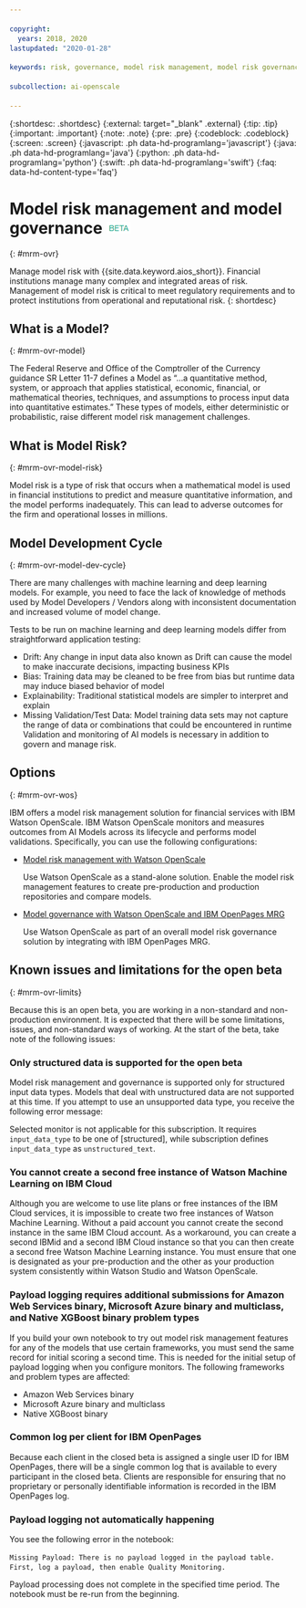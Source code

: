 ```yaml
---

copyright:
  years: 2018, 2020
lastupdated: "2020-01-28"

keywords: risk, governance, model risk management, model risk governance

subcollection: ai-openscale

---
```


{:shortdesc: .shortdesc}
{:external: target="_blank" .external}
{:tip: .tip}
{:important: .important}
{:note: .note}
{:pre: .pre}
{:codeblock: .codeblock}
{:screen: .screen}
{:javascript: .ph data-hd-programlang='javascript'}
{:java: .ph data-hd-programlang='java'}
{:python: .ph data-hd-programlang='python'}
{:swift: .ph data-hd-programlang='swift'}
{:faq: data-hd-content-type='faq'}

# Model risk management and model governance ![beta tag](images/beta.png)
{: #mrm-ovr}

Manage model risk with {{site.data.keyword.aios_short}}. Financial institutions manage many complex and integrated areas of risk. Management of model risk is critical to meet regulatory requirements and to protect institutions from operational and reputational risk.
{: shortdesc}

## What is a Model?
{: #mrm-ovr-model}

The Federal Reserve and Office of the Comptroller of the Currency guidance SR Letter 11-7 defines a Model as “…a quantitative method, system, or approach that applies statistical, economic, financial, or mathematical theories, techniques, and assumptions to process input data into quantitative estimates.” 
These types of models, either deterministic or probabilistic, raise different model risk management challenges.

## What is Model Risk? 
{: #mrm-ovr-model-risk}

Model risk is a type of risk that occurs when a mathematical model is used in financial institutions to predict and measure quantitative information, and the model performs inadequately. This can lead to adverse outcomes for the firm and operational losses in millions. 

## Model Development Cycle
{: #mrm-ovr-model-dev-cycle}

There are many challenges with machine learning and deep learning models. For example, you need to face the lack of knowledge of methods used by Model Developers / Vendors along with inconsistent documentation and increased volume of model change.

Tests to be run on machine learning and deep learning models differ from straightforward application testing: 

- Drift: Any change in input data also known as Drift can cause the model to make inaccurate decisions, impacting business KPIs 
- Bias: Training data may be cleaned to be free from bias but runtime data may induce biased behavior of model 
- Explainability: Traditional statistical models are simpler to interpret and explain 
- Missing Validation/Test Data: Model training data sets may not capture the range of data or combinations that could be encountered in runtime 
Validation and monitoring of AI models is necessary in addition to govern and manage risk.

## Options
{: #mrm-ovr-wos}

IBM offers a model risk management solution for financial services with IBM Watson OpenScale. IBM Watson OpenScale monitors and measures outcomes from AI Models across its lifecycle and performs model validations. Specifically, you can use the following configurations:

- [Model risk management with Watson OpenScale](/docs/services/ai-openscale?topic=ai-openscale-mrm-risk-wos-only)

  Use Watson OpenScale as a stand-alone solution. Enable the model risk management features to create pre-production and production repositories and compare models.

- [Model governance with Watson OpenScale and IBM OpenPages MRG](/docs/services/ai-openscale?topic=ai-openscale-mrm-risk-openpages-mrg)
  
  Use Watson OpenScale as part of an overall model risk governance solution by integrating with IBM OpenPages MRG.

## Known issues and limitations for the open beta
{: #mrm-ovr-limits}

Because this is an open beta, you are working in a non-standard and non-production environment. It is expected that there will be some limitations, issues, and non-standard ways of working. At the start of the beta, take note of the following issues:

### Only structured data is supported for the open beta

Model risk management and governance is supported only for structured input data types. Models that deal with unstructured data are not supported at this time. If you attempt to use an unsupported data type, you receive the following error message:

Selected monitor is not applicable for this subscription. It requires `input_data_type` to be one of [structured], while subscription defines `input_data_type` as `unstructured_text`.

### You cannot create a second free instance of Watson Machine Learning on IBM Cloud

Although you are welcome to use lite plans or free instances of the IBM Cloud services, it is impossible to create two free instances of Watson Machine Learning. Without a paid account you cannot create the second instance in the same IBM Cloud account. As a workaround, you can create a second IBMid and a second IBM Cloud instance so that you can then create a second free Watson Machine Learning instance. You must ensure that one is designated as your pre-production and the other as your production system consistently within Watson Studio and Watson OpenScale.

### Payload logging requires additional submissions for Amazon Web Services binary, Microsoft Azure binary and multiclass, and Native XGBoost binary problem types

If you build your own notebook to try out model risk management features for any of the models that use certain frameworks, you must send the same record for initial scoring a second time. This is needed for the initial setup of payload logging when you configure monitors. The following frameworks and problem types are affected:

- Amazon Web Services binary
- Microsoft Azure binary and multiclass
- Native XGBoost binary

### Common log per client for IBM OpenPages

Because each client in the closed beta is assigned a single user ID for IBM OpenPages, there will be a single common log that is available to every participant in the closed beta. Clients are responsible for ensuring that no proprietary or personally identifiable information is recorded in the IBM OpenPages log.

### Payload logging not automatically happening

You see the following error in the notebook:

`Missing Payload: There is no payload logged in the payload table. First, log a payload, then enable Quality Monitoring.`

Payload processing does not complete in the specified time period. The notebook must be re-run from the beginning.
